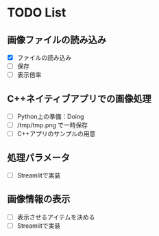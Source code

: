 # TODO List
## 画像ファイルの読み込み
  - [x] ファイルの読み込み
  - [ ] 保存
  - [ ] 表示倍率

## C++ネイティブアプリでの画像処理
  - [ ] Python上の準備：Doing
  - [ ] /tmp/tmp.png で一時保存
  - [ ] C++アプリのサンプルの用意

## 処理パラメータ
- [ ] Streamlitで実装

## 画像情報の表示
- [ ] 表示させるアイテムを決める
- [ ] Streamlitで実装

